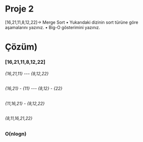 # Proje 2
[16,21,11,8,12,22]-> Merge Sort
    • Yukarıdaki dizinin sort türüne göre aşamalarını yazınız.
    • Big-O gösterimini yazınız.
# Çözüm)
### [16,21,11,8,12,22]


###### {16,21,11} --- {8,12,22}


###### {16,21}   -   {11} --- {8,12} - {22}


###### {11,16,21} - {8,12,22}


###### {8,11,16,21,22}


### O(nlogn)
